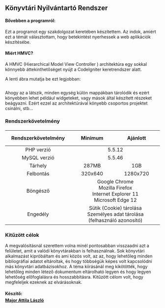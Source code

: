 <h2 id="h2-k-nyvt-ri-nyilv-ntart-rendszer"><a name="Könyvtári Nyilvántartó Rendszer" class="reference-link"></a><span class="header-link octicon octicon-link"></span>Könyvtári Nyilvántartó Rendszer</h2><h4 id="h4-b-vebben-a-programr-l-"><a name="Bővebben a programról:" class="reference-link"></a><span class="header-link octicon octicon-link"></span>Bővebben a programról:</h4><p>Ezt a programot egy szakdolgozat keretében készítettem. Az indok, amiért ezt a témát választottam, hogy betekintést nyerhessek a web aplikációk készítésébe.</p>
<h4 id="h4-mi-rt-hmvc-"><a name="Miért HMVC?" class="reference-link"></a><span class="header-link octicon octicon-link"></span>Miért HMVC?</h4><p>A HMVC (Hierarchical Model View Controller ) architektúra egy sokkal könnyebb áttekinthetőséget nyújt a CodeIgniter keretrendszer alatt.</p>
<p>A lenti ábra mutatja be ezt legjobban:</p>
<p><img src="https://res.cloudinary.com/inviqa-uk/image/upload/v1470132019/mvc-hmvc.png" alt=""></p>
<p>Ahogy az a látszik, minden egység külön mappákban tárolódik és ezért könyebben lehet például widgeteket, vagy mások által készített részeket beágyazni. Ezért ezzel az architektúrával könyebb csoportos projektet csinálni, stb…</p>
<h3 id="h3-rendszerk-vetelm-ny"><a name="Rendszerkövetelmény" class="reference-link"></a><span class="header-link octicon octicon-link"></span>Rendszerkövetelmény</h3><table style="margin-top: 20px;"><thead><tr><th style="text-align:center; height: 50px; padding-left: 20px; padding-right: 20px;">Rendszerkövetelmény</th><th style="text-align:center">Minimum</th><th style="text-align:center">Ajánlott</th></tr></thead><tbody><tr><td style="text-align:center">PHP verzió</td><td style="text-align:center" colspan="2">5.5.12</td></tr><tr><td style="text-align:center">MySQL verzió</td><td style="text-align:center" colspan="2">5.5.46</td></tr><tr><td style="text-align:center">Tárhely</td><td style="text-align:center">287MB</td><td style="text-align:center">1GB</td></tr><tr><td style="text-align:center">Felbontás</td><td style="text-align:center">320x640</td><td style="text-align:center">1280x720</td></tr><tr><td style="text-align:center">Böngésző</td><td style="text-align:center" colspan="2">Google Chrome<br>Mozilla Firefox<br>Internet Explorer 11<br>Microsoft Edge 12</td></tr><tr><td style="text-align:center">Engedély</td><td style="text-align:center" colspan="2">Sütik (Cookie) tárolása<br>Személyes adat tárolása (felhasználó azonosító)</td></tr></tbody></table>



<h3 id="h3-kit-z-tt-c-lok"><a name="Kitűzött célok" class="reference-link"></a><span class="header-link octicon octicon-link"></span>Kitűzött célok</h3><p>A megvalósításnál szerettem volna minél pontosabban visszaadni azt a felületet, amit a valódi könyvtárakban is felhasználnak. Sok könyvtári alkalmazást kipróbáltam és ami közös volt, az az, hogy lehetőleg minden bibliográfiai adatot eltároltak, és hogy többségük képes volt kapcsolódni más könyvtári adatbázisokhoz. A téma kiírásánál meg kikötötték, hogy lehetőleg minden létező dokumentum eltárolható legyen és hogy legyen lehetőség előfoglalásra és hosszabbításra. Kitűzött célom volt, hogy megfeleljek ezeknek az elvárásoknak. </p>
<p></p><h4 style="margin-bottom: 5px;">Készítő:</h4><b><a href="mailto:attilamajor1997@gmail.com" title="Major Attila László">Major Attila László</a></b><p></p>
